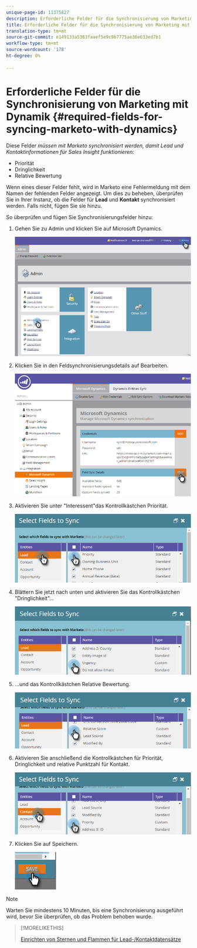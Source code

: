 ```yaml
---
unique-page-id: 11375827
description: Erforderliche Felder für die Synchronisierung von Marketing mit Dynamik - Marketing Docs - Produktdokumentation
title: Erforderliche Felder für die Synchronisierung von Marketing mit Dynamik
translation-type: tm+mt
source-git-commit: e149133a5383faaef5e9c9b7775ae36e633ed7b1
workflow-type: tm+mt
source-wordcount: '178'
ht-degree: 0%

---
```



# Erforderliche Felder für die Synchronisierung von Marketing mit Dynamik {#required-fields-for-syncing-marketo-with-dynamics}

Diese Felder *müssen mit Marketo synchronisiert werden, damit Lead und Kontaktinformationen für Sales Insight funktionieren:*

* Priorität
* Dringlichkeit
* Relative Bewertung

Wenn eines dieser Felder fehlt, wird in Marketo eine Fehlermeldung mit dem Namen der fehlenden Felder angezeigt. Um dies zu beheben, überprüfen Sie in Ihrer Instanz, ob die Felder für **Lead** und **Kontakt** synchronisiert werden. Falls nicht, fügen Sie sie hinzu.

So überprüfen und fügen Sie Synchronisierungsfelder hinzu:

1. Gehen Sie zu Admin und klicken Sie auf Microsoft Dynamics.

   ![](assets/image2015-10-9-9-3a50-3a9.png)

1. Klicken Sie in den Feldsynchronisierungsdetails auf Bearbeiten.

   ![](assets/image2015-10-9-9-3a52-3a23.png)

1. Aktivieren Sie unter &quot;Interessent&quot;das Kontrollkästchen Priorität.

   ![](assets/image2016-6-8-13-3a33-3a50.png)

1. Blättern Sie jetzt nach unten und aktivieren Sie das Kontrollkästchen &quot;Dringlichkeit&quot;...

   ![](assets/image2016-6-8-13-3a35-3a22.png)

1. ...und das Kontrollkästchen Relative Bewertung.

   ![](assets/image2016-6-8-13-3a36-3a1.png)

1. Aktivieren Sie anschließend die Kontrollkästchen für Priorität, Dringlichkeit und relative Punktzahl für Kontakt.

   ![](assets/image2016-6-8-13-3a36-3a36.png)

1. Klicken Sie auf Speichern.

   ![](assets/image2016-6-8-13-3a41-3a27.png)

>[!NOTE]
>
>Warten Sie mindestens 10 Minuten, bis eine Synchronisierung ausgeführt wird, bevor Sie überprüfen, ob das Problem behoben wurde.

>[!MORELIKETHIS]
>
>[Einrichten von Sternen und Flammen für Lead-/Kontaktdatensätze](http://docs.marketo.com/x/BICMAg)

